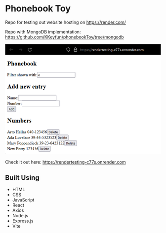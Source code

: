 # Phonebook Toy

Repo for testing out website hosting on https://render.com/

Repo with MongoDB implementation:
https://github.com/KKeyfun/phonebookToy/tree/mongodb

![Screenshot](https://github.com/KKeyfun/phonebookToy/blob/main/s5drtIb.png)

Check it out here: https://rendertesting-c77s.onrender.com

## Built Using
- HTML
- CSS
- JavaScript
- React
- Axios
- Node.js
- Express.js
- Vite